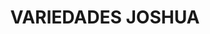 ---
title: "VARIEDADES JOSHUA"
url: /localidad-antonio-narino/variedades-joshua/
shop: Kramladen
---